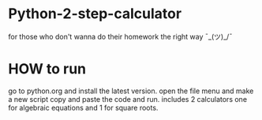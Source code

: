 # Python-2-step-calculator
for those who don't wanna do their homework the right way ¯\_(ツ)_/¯
# HOW to run
go to python.org and install the latest version.
open the file menu and make a new script
copy and paste the code and run.
includes 2 calculators one for algebraic equations and 1 for square roots.
